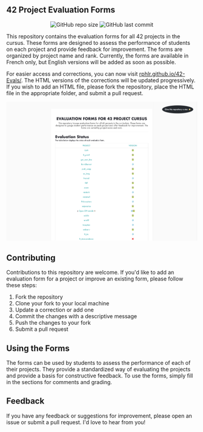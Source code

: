 ## 42 Project Evaluation Forms

<p align="center">
	<img alt="GitHub repo size" src="https://img.shields.io/github/repo-size/rphlr/42-Evals?color=green&logo=github&logoColor=green&style=flat-square">
	<img alt="GitHub last commit" src="https://img.shields.io/github/last-commit/rphlr/42-Evals?color=green&logo=github&logoColor=green&style=flat-square">
</p>

This repository contains the evaluation forms for all 42 projects in the cursus. These forms are designed to assess the performance of students on each project and provide feedback for improvement. The forms are organized by project name and rank. Currently, the forms are available in French only, but English versions will be added as soon as possible.

For easier access and corrections, you can now visit [rphlr.github.io/42-Evals/](https://rphlr.github.io/42-Evals/). The HTML versions of the corrections will be updated progressively. If you wish to add an HTML file, please fork the repository, place the HTML file in the appropriate folder, and submit a pull request.

![Site capture](./stylesheet/site_preview.png)

## Contributing

Contributions to this repository are welcome. If you'd like to add an evaluation form for a project or improve an existing form, please follow these steps:

1. Fork the repository
2. Clone your fork to your local machine
3. Update a correction or add one
4. Commit the changes with a descriptive message
5. Push the changes to your fork
6. Submit a pull request

## Using the Forms

The forms can be used by students to assess the performance of each of their projects. They provide a standardized way of evaluating the projects and provide a basis for constructive feedback. To use the forms, simply fill in the sections for comments and grading.

## Feedback

If you have any feedback or suggestions for improvement, please open an issue or submit a pull request. I'd love to hear from you!